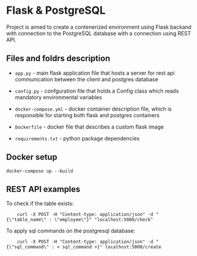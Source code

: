 # Flask & PostgreSQL

Project is aimed to create a contenerized environment using Flask backand with connection to the PostgreSQL database with a connection using REST API.

## Files and foldrs description 

* `app.py` - main flask application file that hosts a server for rest api communication between the client and postgres database

* `config.py` - confguration file that holds a Config class which reads mandatory environmental variables

* `docker-compose.yml` - docker container description file, which is responsible for starting both flask and postgres containers 

* `Dockerfile` - docker file that describes a custom flask image 

* `requirements.txt` - python package dependencies

## Docker setup

`docker-compose up --build`

## REST API examples 

To check if the table exists: 

```
    curl -X POST -H "Content-type: application/json" -d "{\"table_name\" : \"employee\"}" "localhost:5000/check"
```

To apply sql commands on the postgresql database:

```
    curl -X POST -H "Content-type: application/json" -d "{\"sql_command\" : < sql_command >}" localhost:5000/create
```